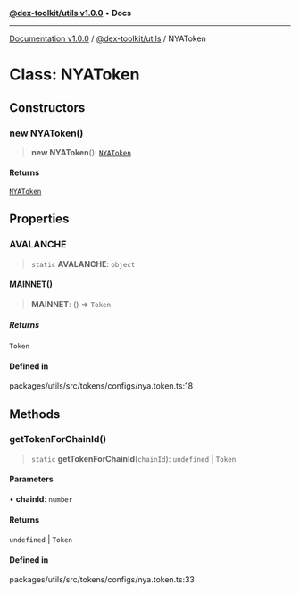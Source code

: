 [**@dex-toolkit/utils v1.0.0**](../README.md) • **Docs**

***

[Documentation v1.0.0](../../../packages.md) / [@dex-toolkit/utils](../README.md) / NYAToken

# Class: NYAToken

## Constructors

### new NYAToken()

> **new NYAToken**(): [`NYAToken`](NYAToken.md)

#### Returns

[`NYAToken`](NYAToken.md)

## Properties

### AVALANCHE

> `static` **AVALANCHE**: `object`

#### MAINNET()

> **MAINNET**: () => `Token`

##### Returns

`Token`

#### Defined in

packages/utils/src/tokens/configs/nya.token.ts:18

## Methods

### getTokenForChainId()

> `static` **getTokenForChainId**(`chainId`): `undefined` \| `Token`

#### Parameters

• **chainId**: `number`

#### Returns

`undefined` \| `Token`

#### Defined in

packages/utils/src/tokens/configs/nya.token.ts:33
